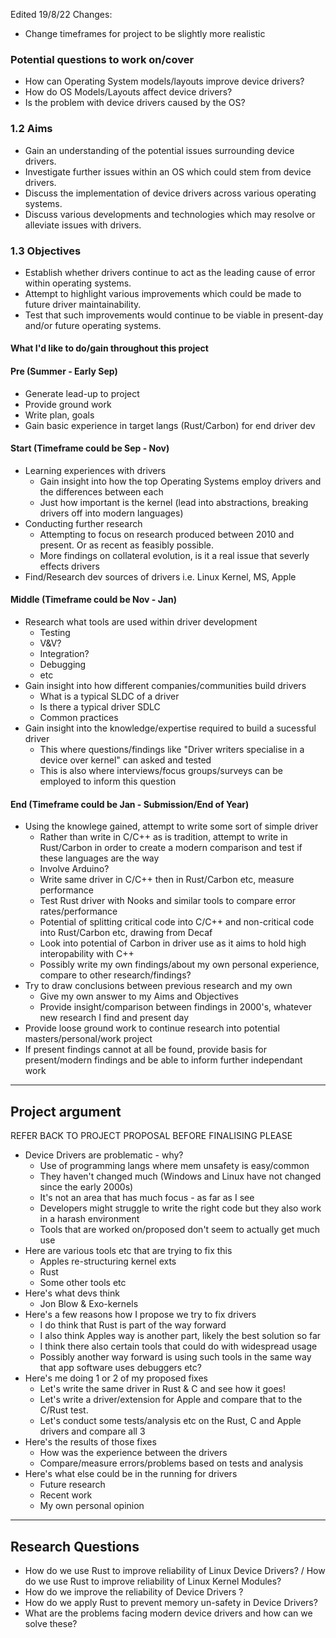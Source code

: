 Edited 19/8/22
Changes:
+ Change timeframes for project to be slightly more realistic

### Potential questions to work on/cover
+ How can Operating System models/layouts improve device drivers?
+ How do OS Models/Layouts affect device drivers?
+ Is the problem with device drivers caused by the OS?

### 1.2 Aims
+ Gain an understanding of the potential issues surrounding device drivers.
+ Investigate further issues within an OS which could stem from device drivers.
+ Discuss the implementation of device drivers across various operating systems.
+ Discuss various developments and technologies which may resolve or alleviate issues with drivers.

### 1.3 Objectives
+ Establish whether drivers continue to act as the leading cause of error within operating systems.
+ Attempt to highlight various improvements which could be made to future driver maintainability.
+ Test that such improvements would continue to be viable in present-day and/or future operating systems.

#### What I'd like to do/gain throughout this project

#### Pre (Summer - Early Sep)
+ Generate lead-up to project
+ Provide ground work 
+ Write plan, goals
+ Gain basic experience in target langs (Rust/Carbon) for end driver dev

#### Start (Timeframe could be Sep - Nov)
+ Learning experiences with drivers
	+ Gain insight into how the top Operating Systems employ drivers and the differences between each
	+ Just how important is the kernel (lead into abstractions, breaking drivers off into modern languages)
+ Conducting further research
	+ Attempting to focus on research produced between 2010 and present. Or as recent as feasibly possible.
	+ More findings on collateral evolution, is it a real issue that severly effects drivers
+ Find/Research dev sources of drivers i.e. Linux Kernel, MS, Apple
#### Middle (Timeframe could be Nov - Jan)
+ Research what tools are used within driver development
	+ Testing
	+ V&V?
	+ Integration?
	+ Debugging
	+ etc
+ Gain insight into how different companies/communities build drivers
	+ What is a typical SLDC of a driver
	+ Is there a typical driver SDLC
	+ Common practices
+ Gain insight into the knowledge/expertise required to build a sucessful driver
	+ This where questions/findings like "Driver writers specialise in a device over kernel" can asked and tested
	+ This is also where interviews/focus groups/surveys can be employed to inform this question
#### End (Timeframe could be Jan - Submission/End of Year)
+ Using the knowlege gained, attempt to write some sort of simple driver
	+ Rather than write in C/C++ as is tradition, attempt to write in Rust/Carbon in order to create a modern comparison and test if these languages are the way
	+ Involve Arduino?
	+ Write same driver in C/C++ then in Rust/Carbon etc, measure performance
	+ Test Rust driver with Nooks and similar tools to compare error rates/performance
	+ Potential of splitting critical code into C/C++ and non-critical code into Rust/Carbon etc, drawing from Decaf
	+ Look into potential of Carbon in driver use as it aims to hold high interopability with C++
	+ Possibly write my own findings/about my own personal experience, compare to other research/findings?
+ Try to draw conclusions between previous research and my own
	+ Give my own answer to my Aims and Objectives
	+ Provide insight/comparison between findings in 2000's, whatever new research I find and present day
+ Provide loose ground work to continue research into potential masters/personal/work project
+ If present findings cannot at all be found, provide basis for present/modern findings and be able to inform further independant work



----

## Project argument

REFER BACK TO PROJECT PROPOSAL BEFORE FINALISING PLEASE

+ Device Drivers are problematic - why?
	+ Use of programming langs where mem unsafety is easy/common
	+ They haven't changed much (Windows and Linux have not changed since the early 2000s)
	+  It's not an area that has much focus - as far as I see
	+ Developers might struggle to write the right code but they also work in a harash environment
	+ Tools that are worked on/proposed don't seem to actually get much use
+ Here are various tools etc that are trying to fix this
	+ Apples re-structuring kernel exts
	+ Rust
	+ Some other tools etc 
+ Here's what devs think
	+ Jon Blow & Exo-kernels
+ Here's a few reasons how I propose we try to fix drivers
	+ I do think that Rust is part of the way forward
	+ I also think Apples way is another part, likely the best solution so far
	+ I think there also certain tools that could do with widespread usage
	+ Possibly another way forward is using such tools in the same way that app software uses debuggers etc?
+ Here's me doing 1 or 2 of my proposed fixes
	+ Let's write the same driver in Rust & C and see how it goes!
	+ Let's write a driver/extension for Apple and compare that to the C/Rust test.
	+ Let's conduct some tests/analysis etc on the Rust, C and Apple drivers and compare all 3
+ Here's the results of those fixes
	+ How was the experience between the drivers
	+ Compare/measure errors/problems based on tests and analysis
+ Here's what else could be in the running for drivers
	+ Future research
	+ Recent work
	+ My own personal opinion



----
## Research Questions
+ How do we use Rust to improve reliability of Linux Device Drivers? / How do we use Rust to improve reliability of Linux Kernel Modules?
+ How do we improve the reliability of Device Drivers ?
+ How do we apply Rust to prevent memory un-safety in Device Drivers?
+ What are the problems facing modern device drivers and how can we solve these?